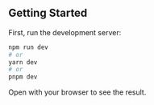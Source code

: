 ## Getting Started

First, run the development server:

```bash
npm run dev
# or
yarn dev
# or
pnpm dev
```

Open []() with your browser to see the result.